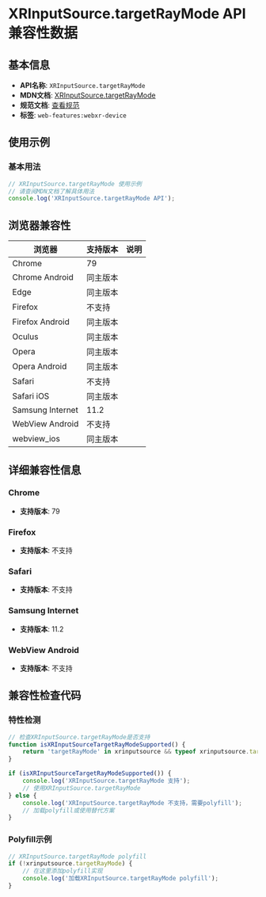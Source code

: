 # XRInputSource.targetRayMode API 兼容性数据

## 基本信息

- **API名称**: `XRInputSource.targetRayMode`
- **MDN文档**: [XRInputSource.targetRayMode](https://developer.mozilla.org/docs/Web/API/XRInputSource/targetRayMode)
- **规范文档**: [查看规范](https://immersive-web.github.io/webxr/#dom-xrinputsource-targetraymode)
- **标签**: `web-features:webxr-device`

## 使用示例

### 基本用法

```javascript
// XRInputSource.targetRayMode 使用示例
// 请查阅MDN文档了解具体用法
console.log('XRInputSource.targetRayMode API');
```

## 浏览器兼容性

| 浏览器 | 支持版本 | 说明 |
|--------|----------|------|
| Chrome | 79 |  |
| Chrome Android | 同主版本 |  |
| Edge | 同主版本 |  |
| Firefox | 不支持 |  |
| Firefox Android | 同主版本 |  |
| Oculus | 同主版本 |  |
| Opera | 同主版本 |  |
| Opera Android | 同主版本 |  |
| Safari | 不支持 |  |
| Safari iOS | 同主版本 |  |
| Samsung Internet | 11.2 |  |
| WebView Android | 不支持 |  |
| webview_ios | 同主版本 |  |

## 详细兼容性信息

### Chrome

- **支持版本**: 79

### Firefox

- **支持版本**: 不支持

### Safari

- **支持版本**: 不支持

### Samsung Internet

- **支持版本**: 11.2

### WebView Android

- **支持版本**: 不支持

## 兼容性检查代码

### 特性检测

```javascript
// 检查XRInputSource.targetRayMode是否支持
function isXRInputSourceTargetRayModeSupported() {
    return 'targetRayMode' in xrinputsource && typeof xrinputsource.targetRayMode === 'function';
}

if (isXRInputSourceTargetRayModeSupported()) {
    console.log('XRInputSource.targetRayMode 支持');
    // 使用XRInputSource.targetRayMode
} else {
    console.log('XRInputSource.targetRayMode 不支持，需要polyfill');
    // 加载polyfill或使用替代方案
}
```

### Polyfill示例

```javascript
// XRInputSource.targetRayMode polyfill
if (!xrinputsource.targetRayMode) {
    // 在这里添加polyfill实现
    console.log('加载XRInputSource.targetRayMode polyfill');
}
```

